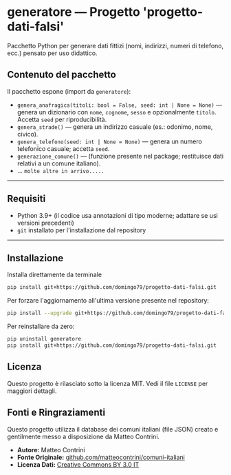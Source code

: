 # generatore — Progetto 'progetto-dati-falsi'

Pacchetto Python per generare dati fittizi (nomi, indirizzi, numeri di telefono, ecc.) pensato per uso didattico.

## Contenuto del pacchetto
Il pacchetto espone (import da `generatore`):
- `genera_anafragica(titoli: bool = False, seed: int | None = None)` — genera un dizionario con `nome`, `cognome`, `sesso` e opzionalmente `titolo`. Accetta `seed` per riproducibilità.
- `genera_strade()` — genera un indirizzo casuale (es.: odonimo, nome, civico).
- `genera_telefono(seed: int | None = None)` — genera un numero telefonico casuale; accetta `seed`.
- `generazione_comune()` — (funzione presente nel package; restituisce dati relativi a un comune italiano).
- ... `molte altre in arrivo.....`

---

## Requisiti
- Python 3.9+ (il codice usa annotazioni di tipo moderne; adattare se usi versioni precedenti)
- `git` installato per l'installazione dal repository

---

## Installazione

Installa direttamente da terminale
```bash
pip install git+https://github.com/domingo79/progetto-dati-falsi.git
```

Per forzare l'aggiornamento all'ultima versione presente nel repository:
```bash
pip install --upgrade git+https://github.com/domingo79/progetto-dati-falsi.git
```
Per reinstallare da zero:
```bash
pip uninstall generatore
pip install git+https://github.com/domingo79/progetto-dati-falsi.git
```

## Licenza
Questo progetto è rilasciato sotto la licenza MIT. Vedi il file `LICENSE` per maggiori dettagli.


## Fonti e Ringraziamenti

Questo progetto utilizza il database dei comuni italiani (file JSON) creato e gentilmente messo a disposizione da Matteo Contrini.

* **Autore:** Matteo Contrini
* **Fonte Originale:** [github.com/matteocontrini/comuni-italiani](https://github.com/matteocontrini/comuni-italiani)
* **Licenza Dati:** [Creative Commons BY 3.0 IT](https://creativecommons.org/licenses/by/3.0/it/)




